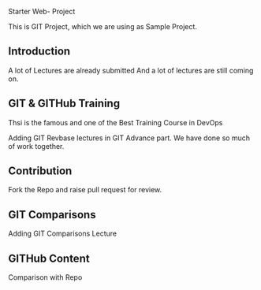 Starter Web- Project

This is GIT Project, which we are using as Sample Project.

## Introduction
A lot of Lectures are already submitted
And a lot of lectures are still coming on.

## GIT & GITHub Training
Thsi is the famous and one of the Best Training Course in DevOps

Adding GIT Revbase lectures in GIT Advance part. We have done so much of work together.

## Contribution
Fork the Repo and raise pull request for review.

## GIT Comparisons

Adding GIT Comparisons Lecture

## GITHub Content
Comparison with Repo


